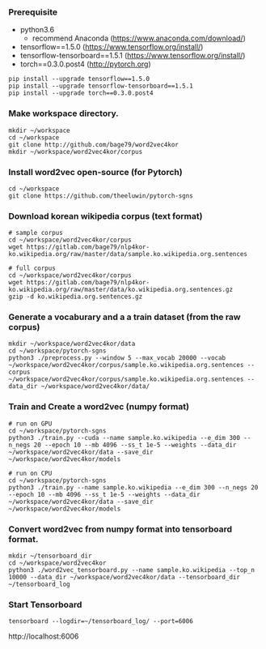### Prerequisite
- python3.6
    - recommend Anaconda (https://www.anaconda.com/download/)
- tensorflow==1.5.0 (https://www.tensorflow.org/install/)
- tensorflow-tensorboard==1.5.1 (https://www.tensorflow.org/install/)
- torch==0.3.0.post4 (http://pytorch.org)
```
pip install --upgrade tensorflow==1.5.0
pip install --upgrade tensorflow-tensorboard==1.5.1
pip install --upgrade torch==0.3.0.post4
```

### Make workspace directory.
```
mkdir ~/workspace
cd ~/workspace
git clone http://github.com/bage79/word2vec4kor
mkdir ~/workspace/word2vec4kor/corpus
```

### Install word2vec open-source (for Pytorch)
```
cd ~/workspace
git clone https://github.com/theeluwin/pytorch-sgns
```

### Download korean wikipedia corpus (text format)
```
# sample corpus
cd ~/workspace/word2vec4kor/corpus
wget https://gitlab.com/bage79/nlp4kor-ko.wikipedia.org/raw/master/data/sample.ko.wikipedia.org.sentences
```
```
# full corpus
cd ~/workspace/word2vec4kor/corpus
wget https://gitlab.com/bage79/nlp4kor-ko.wikipedia.org/raw/master/data/ko.wikipedia.org.sentences.gz
gzip -d ko.wikipedia.org.sentences.gz
```

### Generate a vocaburary and a a train dataset (from the raw corpus)
```
mkdir ~/workspace/word2vec4kor/data
cd ~/workspace/pytorch-sgns
python3 ./preprocess.py --window 5 --max_vocab 20000 --vocab ~/workspace/word2vec4kor/corpus/sample.ko.wikipedia.org.sentences --corpus ~/workspace/word2vec4kor/corpus/sample.ko.wikipedia.org.sentences --data_dir ~/workspace/word2vec4kor/data/
```

### Train and Create a word2vec (numpy format)
```
# run on GPU
cd ~/workspace/pytorch-sgns
python3 ./train.py --cuda --name sample.ko.wikipedia --e_dim 300 --n_negs 20 --epoch 10 --mb 4096 --ss_t 1e-5 --weights --data_dir ~/workspace/word2vec4kor/data --save_dir ~/workspace/word2vec4kor/models
```
```
# run on CPU
cd ~/workspace/pytorch-sgns
python3 ./train.py --name sample.ko.wikipedia --e_dim 300 --n_negs 20 --epoch 10 --mb 4096 --ss_t 1e-5 --weights --data_dir ~/workspace/word2vec4kor/data --save_dir ~/workspace/word2vec4kor/models
```

### Convert word2vec from numpy format into tensorboard format.
```
mkdir ~/tensorboard_dir
cd ~/workspace/word2vec4kor
python3 ./word2vec_tensorboard.py --name sample.ko.wikipedia --top_n 10000 --data_dir ~/workspace/word2vec4kor/data --tensorboard_dir ~/tensorboard_log
```

### Start Tensorboard
```
tensorboard --logdir=~/tensorboard_log/ --port=6006
```
http://localhost:6006
